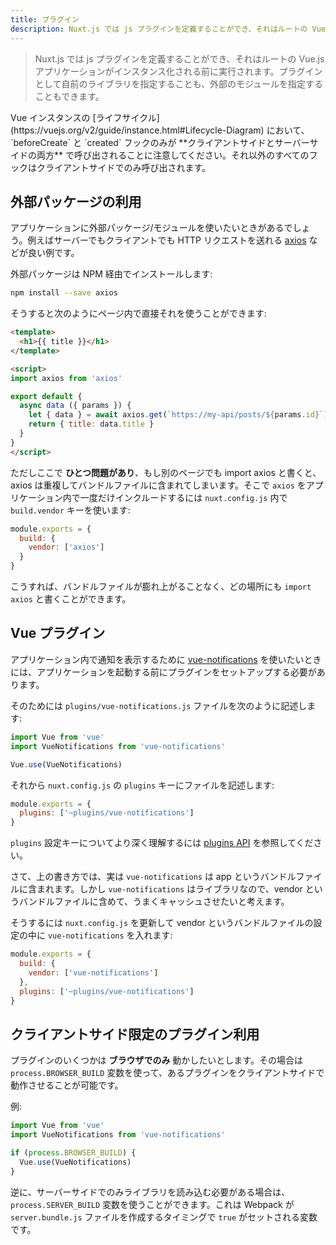 ```yaml
---
title: プラグイン
description: Nuxt.js では js プラグインを定義することができ、それはルートの Vue.js アプリケーションがインスタンス化される前に実行されます。プラグインとして自前のライブラリを指定することも、外部のモジュールを指定することもできます。
---
```


<!-- title: Plugins -->
<!-- description: Nuxt.js allows you to define js plugins to be ran before instantiating the root vue.js application, it can be to use your own library or external modules. -->

<!-- \> Nuxt.js allows you to define js plugins to be ran before instantiating the root vue.js application, it can be to use your own library or external modules. -->

> Nuxt.js では js プラグインを定義することができ、それはルートの Vue.js アプリケーションがインスタンス化される前に実行されます。プラグインとして自前のライブラリを指定することも、外部のモジュールを指定することもできます。

<!-- <div class="Alert">It is important to know that in any Vue [instance lifecycle](https://vuejs.org/v2/guide/instance.html#Lifecycle-Diagram), only `beforeCreate` and `created` hooks are called **both from client-side and server-side**. All other hooks are called only from the client-side.</div> -->

<div class="Alert">Vue インスタンスの [ライフサイクル](https://vuejs.org/v2/guide/instance.html#Lifecycle-Diagram) において、`beforeCreate` と `created` フックのみが **クライアントサイドとサーバーサイドの両方** で呼び出されることに注意してください。それ以外のすべてのフックはクライアントサイドでのみ呼び出されます。</div>

<!-- ## External Packages -->

## 外部パッケージの利用

<!-- We may want to use external packages/modules in our application, one great example is [axios](https://github.com/mzabriskie/axios) for making HTTP request for both server and client. -->

アプリケーションに外部パッケージ/モジュールを使いたいときがあるでしょう。例えばサーバーでもクライアントでも HTTP リクエストを送れる [axios](https://github.com/mzabriskie/axios) などが良い例です。

<!-- We install it via NPM: -->

外部パッケージは NPM 経由でインストールします:

```bash
npm install --save axios
```

<!-- Then, we can use it directly in our pages: -->

そうすると次のようにページ内で直接それを使うことができます:

```html
<template>
  <h1>{{ title }}</h1>
</template>

<script>
import axios from 'axios'

export default {
  async data ({ params }) {
    let { data } = await axios.get(`https://my-api/posts/${params.id}`)
    return { title: data.title }
  }
}
</script>
```

<!-- But there is **one problem here**, if we import axios in another page, it will be included again for the page bundle. We want to include `axios` only once in our application, for this, we use the `build.vendor` key in our `nuxt.config.Js`: -->

ただしここで **ひとつ問題があり**、もし別のページでも import axios と書くと、axios は重複してバンドルファイルに含まれてしまいます。そこで `axios` をアプリケーション内で一度だけインクルードするには `nuxt.config.js` 内で `build.vendor` キーを使います:

```js
module.exports = {
  build: {
    vendor: ['axios']
  }
}
```

<!-- Then, I can import `axios` anywhere without having to worry about making the bundle bigger! -->

こうすれば、バンドルファイルが膨れ上がることなく、どの場所にも `import axios` と書くことができます。

<!-- ## Vue Plugins -->

## Vue プラグイン

<!-- If we want to use [vue-notifications](https://github.com/se-panfilov/vue-notifications) to display notification in our application, we need to setup the plugin before launching the app. -->

アプリケーション内で通知を表示するために [vue-notifications](https://github.com/se-panfilov/vue-notifications) を使いたいときには、アプリケーションを起動する前にプラグインをセットアップする必要があります。

<!-- File `plugins/vue-notifications.js`: -->

そのためには `plugins/vue-notifications.js` ファイルを次のように記述します:

```js
import Vue from 'vue'
import VueNotifications from 'vue-notifications'

Vue.use(VueNotifications)
```

<!-- Then, we add the file inside the `plugins` key of `nuxt.config.js`: -->

それから `nuxt.config.js` の `plugins` キーにファイルを記述します:

```js
module.exports = {
  plugins: ['~plugins/vue-notifications']
}
```

<!-- To learn more about the `plugins` configuration key, check out the [plugins api](/api/configuration-plugins). -->

`plugins` 設定キーについてより深く理解するには [plugins API](/api/configuration-plugins) を参照してください。

<!-- Actually, `vue-notifications` will be included in the app bundle, but because it's a library, we want to include it in the vendor bundle for better caching. -->

さて、上の書き方では、実は `vue-notifications` は app というバンドルファイルに含まれます。しかし `vue-notifications` はライブラリなので、vendor というバンドルファイルに含めて、うまくキャッシュさせたいと考えます。

<!-- We can update our `nuxt.config.js` to add `vue-notifications` in the vendor bundle: -->

そうするには `nuxt.config.js` を更新して vendor というバンドルファイルの設定の中に `vue-notifications` を入れます:

```js
module.exports = {
  build: {
    vendor: ['vue-notifications']
  },
  plugins: ['~plugins/vue-notifications']
}
```

<!-- ## Client-side only -->

## クライアントサイド限定のプラグイン利用

<!-- Some plugins might work **only for the browser**, you can use the `process.BROWSER_BUILD` variable to check if the plugin will run from the client-side. -->

プラグインのいくつかは **ブラウザでのみ** 動かしたいとします。その場合は `process.BROWSER_BUILD` 変数を使って、あるプラグインをクライアントサイドで動作させることが可能です。

<!-- Example: -->

例:

```js
import Vue from 'vue'
import VueNotifications from 'vue-notifications'

if (process.BROWSER_BUILD) {
  Vue.use(VueNotifications)
}
```

<!-- In case you need to require some libraries only for the server, you can use the `process.SERVER_BUILD` variable set to `true` when webpack is creating the `server.bundle.js` file. -->

逆に、サーバーサイドでのみライブラリを読み込む必要がある場合は、`process.SERVER_BUILD` 変数を使うことができます。これは Webpack が `server.bundle.js` ファイルを作成するタイミングで `true` がセットされる変数です。
